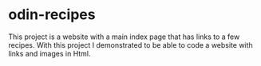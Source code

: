 # odin-recipes

This project is a website with a main index page that has links to a few recipes.
With this project I demonstrated to be able to code a website with links and images in Html.